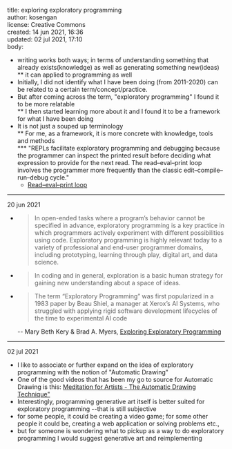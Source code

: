 title: exploring exploratory programming <br>
author: kosengan <br>
license: Creative Commons <br>
created: 14 jun 2021, 16:36 <br>
updated: 02 jul 2021, 17:10 <br>
body:
* writing works both ways; in terms of understanding something that already exists(knowledge) as well as generating something new(ideas)
<br>** it can applied to programming as well
* Initially, I did not identify what I have been doing (from 2011-2020) can be related to a certain term/concept/practice.
* But after coming across the term, "exploratory programming" I found it to be more relatable
<br>** I then started learning more about it and I found it to be a framework for what I have been doing
* It is not just a souped up terminology
<br>** For me, as a framework, it is more concrete with knowledge, tools and methods
<br>*** "REPLs facilitate exploratory programming and debugging because the programmer 
    can inspect the printed result before deciding what expression to provide for the next read. 
    The read–eval–print loop involves the programmer more frequently than the classic edit–compile–run–debug cycle." 
    - <a href="https://en.wikipedia.org/wiki/Read%E2%80%93eval%E2%80%93print_loop">Read–eval–print loop</a>
------
20 jun 2021
* > In open-ended tasks where a program’s behavior
cannot be specified in advance, exploratory programming is a key
practice in which programmers actively experiment with different possibilities using code. Exploratory programming is highly
relevant today to a variety of professional and end-user programmer domains, including prototyping, learning through play,
digital art, and data science. 
* > In coding and in general, exploration is a basic human strategy
for gaining new understanding about a space of ideas.
* > The term “Exploratory Programming” was first popularized
in a 1983 paper by Beau Shiel, a manager at Xerox’s AI
Systems, who struggled with applying rigid software
development lifecycles of the time to experimental AI code

    -- Mary Beth Kery & Brad A. Myers, <a href="http://www.cs.cmu.edu/~NatProg/papers/p025-kery-vlhcc2017exp-prog.pdf">Exploring Exploratory Programming</a>

------

02 jul 2021

- I like to associate or further expand on the idea of exploratory programming with the notion of "Automatic Drawing"
- One of the good videos that has been my go to source for Automatic Drawing is this: <a href="https://www.youtube.com/watch?v=MJYGFwGhHnA">Meditation for Artists - The Automatic Drawing Technique"</a>
- Interestingly, programming generative art itself is better suited for exploratory programming --that is still subjective
- for some people, it could be creating a video game; for some other people it could be, creating a web application or solving problems etc.,
- but for someone is wondering what to pickup as a way to do exploratory programming I would suggest generative art and reimplementing
